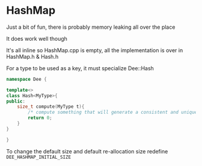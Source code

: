 # HashMap
Just a bit of fun, there is probably memory leaking all over the place

It does work well though

It's all inline so HashMap.cpp is empty, all the implementation is over in HashMap.h & Hash.h

For a type to be used as a key, it must specialize Dee::Hash

```cpp
namespace Dee {

template<>
class Hash<MyType>{
public:
    size_t compute(MyType t){
        /* compute something that will generate a consistent and unique hash... */
        return 0;
    }
}

}
```

To change the default size and default re-allocation size redefine `DEE_HASHMAP_INITIAL_SIZE`
